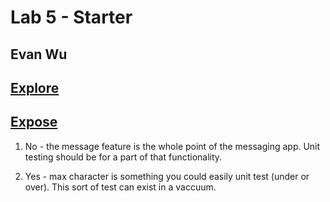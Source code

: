 # Lab 5 - Starter
## Evan Wu
## [Explore](explore.html)
## [Expose](expose.html) 
1) No - the message feature is the whole point of the messaging app. Unit testing should be for a part of that functionality.

2) Yes - max character is something you could easily unit test (under or over). This sort of test can exist in a vaccuum.
